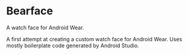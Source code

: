# Bearface
A watch face for Android Wear.

A first attempt at creating a custom watch face for Android Wear.  Uses mostly boilerplate code generated by Android Studio.
